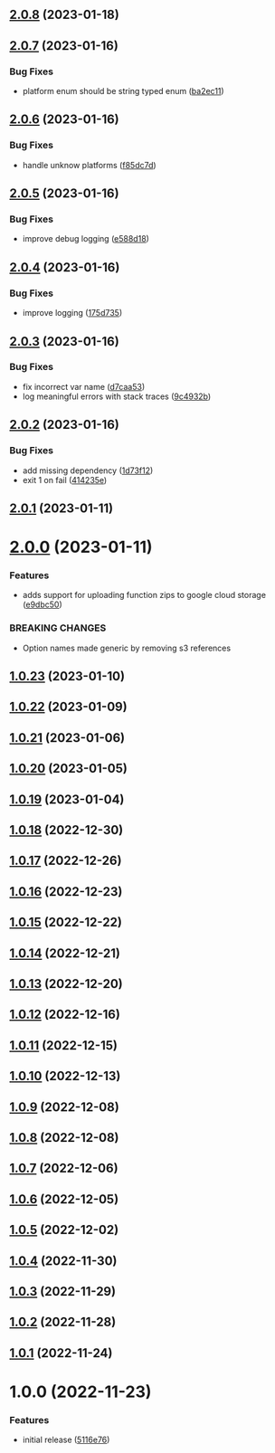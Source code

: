 ## [2.0.8](https://github.com/bbeesley/push-function-zips/compare/v2.0.7...v2.0.8) (2023-01-18)

## [2.0.7](https://github.com/bbeesley/push-function-zips/compare/v2.0.6...v2.0.7) (2023-01-16)


### Bug Fixes

* platform enum should be string typed enum ([ba2ec11](https://github.com/bbeesley/push-function-zips/commit/ba2ec1122e084d1cc74629aeb25a044720598315))

## [2.0.6](https://github.com/bbeesley/push-function-zips/compare/v2.0.5...v2.0.6) (2023-01-16)


### Bug Fixes

* handle unknow platforms ([f85dc7d](https://github.com/bbeesley/push-function-zips/commit/f85dc7dab2bb4d869b268c99ea17d9977a463e3b))

## [2.0.5](https://github.com/bbeesley/push-function-zips/compare/v2.0.4...v2.0.5) (2023-01-16)


### Bug Fixes

* improve debug logging ([e588d18](https://github.com/bbeesley/push-function-zips/commit/e588d182700138afaedcdcf20df65de33f7e8ee5))

## [2.0.4](https://github.com/bbeesley/push-function-zips/compare/v2.0.3...v2.0.4) (2023-01-16)


### Bug Fixes

* improve logging ([175d735](https://github.com/bbeesley/push-function-zips/commit/175d735829c4409a1d53505a33fb4390eb90b990))

## [2.0.3](https://github.com/bbeesley/push-function-zips/compare/v2.0.2...v2.0.3) (2023-01-16)


### Bug Fixes

* fix incorrect var name ([d7caa53](https://github.com/bbeesley/push-function-zips/commit/d7caa535aa9373a2e6c335fd7fba443e4e000f1f))
* log meaningful errors with stack traces ([9c4932b](https://github.com/bbeesley/push-function-zips/commit/9c4932b6bb7a6776e88d4dabe1d8e8fb70ab3ed1))

## [2.0.2](https://github.com/bbeesley/push-function-zips/compare/v2.0.1...v2.0.2) (2023-01-16)


### Bug Fixes

* add missing dependency ([1d73f12](https://github.com/bbeesley/push-function-zips/commit/1d73f12d0c5ed8b05aacbb1b937e2952aee203df))
* exit 1 on fail ([414235e](https://github.com/bbeesley/push-function-zips/commit/414235ec78611865bd4518d92e70be99f9b8a6ab))

## [2.0.1](https://github.com/bbeesley/push-function-zips/compare/v2.0.0...v2.0.1) (2023-01-11)

# [2.0.0](https://github.com/bbeesley/push-function-zips/compare/v1.0.23...v2.0.0) (2023-01-11)


### Features

* adds support for uploading function zips to google cloud storage ([e9dbc50](https://github.com/bbeesley/push-function-zips/commit/e9dbc5032196c6974b5ab0ba3322d3cd2f5bea55))


### BREAKING CHANGES

* Option names made generic by removing s3 references

## [1.0.23](https://github.com/bbeesley/push-function-zips/compare/v1.0.22...v1.0.23) (2023-01-10)

## [1.0.22](https://github.com/bbeesley/push-function-zips/compare/v1.0.21...v1.0.22) (2023-01-09)

## [1.0.21](https://github.com/bbeesley/push-function-zips/compare/v1.0.20...v1.0.21) (2023-01-06)

## [1.0.20](https://github.com/bbeesley/push-function-zips/compare/v1.0.19...v1.0.20) (2023-01-05)

## [1.0.19](https://github.com/bbeesley/push-function-zips/compare/v1.0.18...v1.0.19) (2023-01-04)

## [1.0.18](https://github.com/bbeesley/push-function-zips/compare/v1.0.17...v1.0.18) (2022-12-30)

## [1.0.17](https://github.com/bbeesley/push-function-zips/compare/v1.0.16...v1.0.17) (2022-12-26)

## [1.0.16](https://github.com/bbeesley/push-function-zips/compare/v1.0.15...v1.0.16) (2022-12-23)

## [1.0.15](https://github.com/bbeesley/push-function-zips/compare/v1.0.14...v1.0.15) (2022-12-22)

## [1.0.14](https://github.com/bbeesley/push-function-zips/compare/v1.0.13...v1.0.14) (2022-12-21)

## [1.0.13](https://github.com/bbeesley/push-function-zips/compare/v1.0.12...v1.0.13) (2022-12-20)

## [1.0.12](https://github.com/bbeesley/push-function-zips/compare/v1.0.11...v1.0.12) (2022-12-16)

## [1.0.11](https://github.com/bbeesley/push-function-zips/compare/v1.0.10...v1.0.11) (2022-12-15)

## [1.0.10](https://github.com/bbeesley/push-function-zips/compare/v1.0.9...v1.0.10) (2022-12-13)

## [1.0.9](https://github.com/bbeesley/push-function-zips/compare/v1.0.8...v1.0.9) (2022-12-08)

## [1.0.8](https://github.com/bbeesley/push-function-zips/compare/v1.0.7...v1.0.8) (2022-12-08)

## [1.0.7](https://github.com/bbeesley/push-function-zips/compare/v1.0.6...v1.0.7) (2022-12-06)

## [1.0.6](https://github.com/bbeesley/push-function-zips/compare/v1.0.5...v1.0.6) (2022-12-05)

## [1.0.5](https://github.com/bbeesley/push-function-zips/compare/v1.0.4...v1.0.5) (2022-12-02)

## [1.0.4](https://github.com/bbeesley/push-function-zips/compare/v1.0.3...v1.0.4) (2022-11-30)

## [1.0.3](https://github.com/bbeesley/push-function-zips/compare/v1.0.2...v1.0.3) (2022-11-29)

## [1.0.2](https://github.com/bbeesley/push-function-zips/compare/v1.0.1...v1.0.2) (2022-11-28)

## [1.0.1](https://github.com/bbeesley/push-function-zips/compare/v1.0.0...v1.0.1) (2022-11-24)

# 1.0.0 (2022-11-23)


### Features

* initial release ([5116e76](https://github.com/bbeesley/push-function-zips/commit/5116e76f55a49ac562147ea5633fc631a5a7f0f8))

